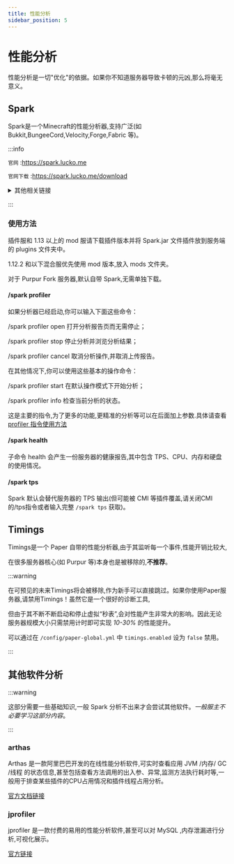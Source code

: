 ```yaml
---
title: 性能分析
sidebar_position: 5
---
```


# 性能分析

性能分析是一切"优化"的依据。如果你不知道服务器导致卡顿的元凶,那么将毫无意义。

## Spark

Spark是一个Minecraft的性能分析器,支持广泛(如 Bukkit,BungeeCord,Velocity,Forge,Fabric 等)。

:::info

`官网` :https://spark.lucko.me

`官网下载` :https://spark.lucko.me/download

<details>
    <summary>其他相关链接</summary>

`文档(英文)` :https://spark.lucko.me/docs

`文档(中文)` :https://snowcutieowo.github.io/spark

`SpigotMC` :https://www.spigotmc.org/resources/spark.57242/

`Modrinth` :https://modrinth.com/mod/spark

`GitHub` :https://github.com/lucko/spark

`MC百科` :https://www.mcmod.cn/class/4073.html

</details>

:::

### 使用方法

插件服和 1.13 以上的 mod 服请下载插件版本并将 Spark.jar 文件插件放到服务端的 plugins 文件夹中。

1.12.2 和以下混合服优先使用 mod 版本,放入 mods 文件夹。

对于 Purpur Fork 服务器,默认自带 Spark,无需单独下载。

#### /spark profiler

如果分析器已经启动,你可以输入下面这些命令：

/spark profiler open 打开分析报告页而无需停止；

/spark profiler stop 停止分析并浏览分析结果；

/spark profiler cancel 取消分析操作,并取消上传报告。

在其他情况下,你可以使用这些基本的操作命令：

/spark profiler start 在默认操作模式下开始分析；

/spark profiler info 检查当前分析的状态。

这是主要的指令,为了更多的功能,更精准的分析等可以在后面加上参数.具体请查看 [profiler 指令使用方法](https://snowcutieowo.github.io/spark/#/spark.command-usage)

#### /spark health

子命令 health 会产生一份服务器的健康报告,其中包含 TPS、CPU、内存和硬盘的使用情况。

#### /spark tps

Spark 默认会替代服务器的 TPS 输出(但可能被 CMI 等插件覆盖,请关闭CMI的/tps指令或者输入完整 `/spark tps` 获取)。

## Timings

Timings是一个 Paper 自带的性能分析器,由于其监听每一个事件,性能开销比较大,

在很多服务器核心(如 Purpur 等)本身也是被移除的,**不推荐**。

:::warning

在可预见的未来Timings将会被移除,作为新手可以直接跳过。如果你使用Paper服务器,请禁用Timings！虽然它是一个很好的诊断工具,

但由于其不断不断启动和停止虚拟“秒表”,会对性能产生非常大的影响。因此无论服务器规模大小只需禁用计时即可实现 *10-30%* 的性能提升。

可以通过在 `/config/paper-global.yml` 中 `timings.enabled` 设为 `false` 禁用。

:::

## 其他软件分析

:::warning

这部分需要一些基础知识,一般 Spark 分析不出来才会尝试其他软件。*一般服主不必要学习这部分内容*。

:::

### arthas

Arthas 是一款阿里巴巴开发的在线性能分析软件,可实时查看应用 JVM /内存/ GC /线程 的状态信息,甚至包括查看方法调用的出入参、异常,监测方法执行耗时等,一般用于排查某些插件的CPU占用情况和插件线程占用分析。

[官方文档链接](https://arthas.aliyun.com/doc/)

### jprofiler

jprofiler 是一款付费的易用的性能分析软件,甚至可以对 MySQL ,内存泄漏进行分析,可视化展示。

[官方链接](https://www.ej-technologies.com/products/jprofiler/overview.html)
